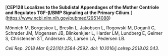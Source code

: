 [**CEP128 Localizes to the Subdistal Appendages of the Mother Centriole and Regulates TGF-β/BMP Signaling at the Primary Cilium.**]
(https://www.ncbi.nlm.nih.gov/pubmed/29514088)

Mönnich M, Borgeskov L, Breslin L, Jakobsen L, Rogowski M, Doganli C, Schrøder JM, Mogensen JB, Blinkenkjær L, Harder LM, Lundberg E, Geimer S, Christensen ST, Andersen JS, Larsen LA, Pedersen LB.

*Cell Rep. 2018 Mar 6;22(10):2584-2592. doi: 10.1016/j.celrep.2018.02.043.* 
